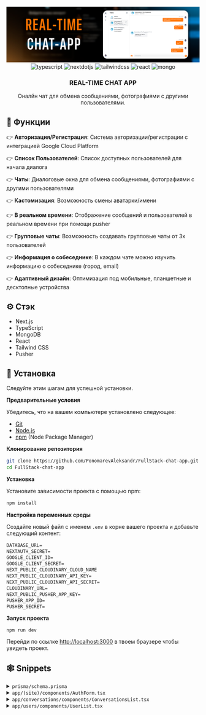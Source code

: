<div align="center">
  <br />
      <img src="https://github.com/PonomarevAleksandr/FullStack-chat-app/blob/main/public/images/chat.png" alt="Project Banner">
  <br />

  <div>
    <img src="https://img.shields.io/badge/-Typescript-black?style=for-the-badge&logoColor=white&logo=typescript&color=3178C6" alt="typescript" />
    <img src="https://img.shields.io/badge/-Next_._JS-black?style=for-the-badge&logoColor=white&logo=nextdotjs&color=000000" alt="nextdotjs" />
    <img src="https://img.shields.io/badge/-Tailwind_CSS-black?style=for-the-badge&logoColor=white&logo=tailwindcss&color=06B6D4" alt="tailwindcss" />
    <img src="https://shields.io/badge/react-black?logo=react&style=for-the-badge" alt="react" />
        <img src="https://img.shields.io/badge/-MongoDB-13aa52?style=for-the-badge&logo=mongodb&logoColor=white" alt="mongo" />
  </div>

  <h3 align="center">REAL-TIME CHAT APP</h3>
     <div align="center">
     Оналйн чат для обмена сообщениями, фотографиями с другими пользователями.
    </div>
</div>

</div>

## <a name="Функции">🔋 Функции</a>

👉 **Авторизация/Регистрация**: Система авторизации/регистрации с интеграцией Google Cloud Platform

👉 **Список Пользователей**: Список доступных пользователей для начала диалога

👉 **Чаты**: Диалоговые окна для обмена сообщениями, фотографиями c другими пользователями

👉 **Кастомизация**: Возможность смены аватарки/имени

👉 **В реальном времени**: Отображение сообщений и пользователей в реальном времени при помощи pusher

👉 **Групповые чаты**: Возможность создавать групповые чаты от 3х пользователей

👉 **Информация о собеседнике**: В каждом чате можно изучить информацию о собеседнике (город, email)

👉 **Адаптивный дизайн**: Оптимизация под мобильные, планшетные и десктопные устройства


## <a name="tech-stack">⚙️ Стэк</a>

- Next.js
- TypeScript
- MongoDB
- React
- Tailwind CSS
- Pusher

## <a name="quick-start">🤸 Установка</a>

Следуйте этим шагам для успешной установки.

**Предварительные условия**

Убедитесь, что на вашем компьютере установлено следующее:

- [Git](https://git-scm.com/)
- [Node.js](https://nodejs.org/en)
- [npm](https://www.npmjs.com/) (Node Package Manager)

**Клонирование репозитория**

```bash
git clone https://github.com/PonomarevAleksandr/FullStack-chat-app.git
cd FullStack-chat-app
```

**Установка**

Установите зависимости проекта с помощью npm:

```bash
npm install
```

**Настройка переменных среды**

Создайте новый файл с именем `.env` в корне вашего проекта и добавьте следующий контент:

```env
DATABASE_URL=
NEXTAUTH_SECRET=
GOOGLE_CLIENT_ID=
GOOGLE_CLIENT_SECRET=
NEXT_PUBLIC_CLOUDINARY_CLOUD_NAME
NEXT_PUBLIC_CLOUDINARY_API_KEY=
NEXT_PUBLIC_CLOUDINARY_API_SECRET=
CLOUDINARY_URL=
NEXT_PUBLIC_PUSHER_APP_KEY=
PUSHER_APP_ID=
PUSHER_SECRET=
```


**Запуск проекта**

```bash
npm run dev
```

Перейди по ссылке [http://localhost:3000](http://localhost:3000) в твоем браузере чтобы увидеть проект.

## <a name="snippets">🕸️ Snippets</a>
<details>
<summary><code>prisma/schema.prisma</code></summary>
  
```typescript
    generator client {
  provider = "prisma-client-js"
}

datasource db {
  provider = "mongodb"
  url      = env("DATABASE_URL")
}

model User {
  id             String    @id @default(auto()) @map("_id") @db.ObjectId
  name           String?
  email          String?   @unique
  emailVerified  DateTime?
  image          String?
  hashedPassword String?
  town           String?   @default("Новосибирск")
  createdAt      DateTime  @default(now())
  updatedAt      DateTime  @updatedAt
  role           String?   @default("user")

  conversationIds String[]       @db.ObjectId
  conversations   Conversation[] @relation(fields: [conversationIds], references: [id])

  seenMessageIds String[]  @db.ObjectId
  seenMessages   Message[] @relation("Seen", fields: [seenMessageIds], references: [id])

  accounts Account[]
  messages Message[]
}

model Account {
  id                 String    @id @default(auto()) @map("_id") @db.ObjectId
  userId             String    @db.ObjectId
  type               String
  provider           String
  providerType       String?
  providerAccountId  String
  refresh_token      String?   @db.String
  access_token       String?   @db.String
  accessTokenExpires DateTime?
  expires_at         Int?
  token_type         String?
  scope              String?
  id_token           String?   @db.String
  createdAt          DateTime  @default(now())
  updatedAt          DateTime  @updatedAt
  session_state      String?

  user User @relation(fields: [userId], references: [id], onDelete: Cascade)

  @@unique([provider, providerAccountId])
}

model Conversation {
  id            String   @id @default(auto()) @map("_id") @db.ObjectId
  createdAt     DateTime @default(now())
  lastMessageAt DateTime @default(now())
  name          String?
  isGroup       Boolean?

  messageIds String[]  @db.ObjectId
  messages   Message[]

  userIds String[] @db.ObjectId
  users   User[]   @relation(fields: [userIds], references: [id])
}

model Message {
  id        String   @id @default(auto()) @map("_id") @db.ObjectId
  body      String?
  image     String?
  createdAt DateTime @default(now())

  seenIds String[] @db.ObjectId
  seen    User[]   @relation("Seen", fields: [seenIds], references: [id])

  conversationId String       @db.ObjectId
  conversation   Conversation @relation(fields: [conversationId], references: [id], onDelete: Cascade)

  senderId String @db.ObjectId
  sender   User   @relation(fields: [senderId], references: [id], onDelete: Cascade)
}
```
</details>

<details>
<summary><code>app/(site)/components/AuthForm.tsx</code></summary>
  
```typescript
'use client';
import {useCallback, useEffect, useState} from "react";
import {FieldValues, SubmitHandler, useForm} from "react-hook-form";
import Input from "@/app/components/inputs/input";
import Button from "@/app/components/Button";
import AuthSocialButton from "@/app/(site)/components/AuthSocialButton";
import {BsGoogle} from "react-icons/bs";
import axios from "axios";
import toast from "react-hot-toast";
import {signIn, useSession} from "next-auth/react";
import {useRouter} from "next/navigation";
import RegionSelect from "@/app/components/inputs/RegionSelect"

type Variant = 'LOGIN' | 'REGISTER';


const AuthForm = () => {
    const session = useSession();
    const router = useRouter();
    const [variant, setVariant] = useState<Variant>('LOGIN');
    const [isLoading, setIsLoading] = useState<boolean>(false);

    useEffect(() => {
        if (session?.status === 'authenticated') {
            router.push('/users')
        }
    }, [session?.status, router]);

    const toggleVariant = useCallback(() => {
        if (variant === 'LOGIN') {
            setVariant('REGISTER');
        } else {
            setVariant('LOGIN')
        }
    }, [variant]);

    const {
        register,
        handleSubmit,
        formState: {
            errors
        }
    } = useForm<FieldValues>({
        defaultValues: {
            name: '',
            email: '',
            password: ''

        }
    });

    const onSubmit: SubmitHandler<FieldValues> = (data) => {
        setIsLoading(true);

        if (variant === 'REGISTER') {
            axios.post('/api/register', data)
                .then(() => signIn('credentials', data))
                .catch(() => toast.error('Что-то пошло не так'))
                .finally(() => setIsLoading(false))

        }

        if (variant === 'LOGIN') {
            signIn('credentials', {
                ...data,
                redirect: false
            })
                .then((callback) => {
                    if (callback?.error) {
                        toast.error('Не верный логин или пароль')
                    }
                    if (callback?.ok && !callback?.error) {
                        toast.success('Успешный вход!')
                        router.push('/users')
                    }
                })
                .finally(() => setIsLoading(false))
        }
    }

    const SocialAction = (action: string) => {
        setIsLoading(true);
        signIn(action, {redirect: false})
            .then((callback) => {
                if (callback?.error) {
                    toast.error('Не верный логин или пароль')
                }

                if (callback?.ok && !callback?.error) {
                    toast.success('Успешный вход!')
                }
            })
            .finally(() => setIsLoading(false))

    }

    return (
        <div
            className="
              mt-8
              sm:mx-auto
              sm:w-full
              sm:max-w-md
            "
        >
            <div
                className="
                      bg-white
                      px-4
                      py-8
                      shadow
                      sm:rounded-lg
                      sm:px-10
                "
            >
                <form
                    className="space-y-6"
                    onSubmit={handleSubmit(onSubmit)}
                >
                    {variant === 'REGISTER' && (
                        <><Input
                            id="name"
                            label="Name"
                            register={register}
                            errors={errors}
                            disabled={isLoading}/>

                            <RegionSelect
                            register={register}
                            id="town"
                            errors={errors}
                            disabled={isLoading}/>
                        </>
                    )}
                    <Input
                        id="email"
                        label="Email"
                        type="email"
                        register={register}
                        errors={errors}
                        disabled={isLoading}
                    />
                    <Input
                        id="password"
                        label="Password"
                        type="password"
                        register={register}
                        errors={errors}
                        disabled={isLoading}
                    />
                    <div>
                        <Button
                            disabled={isLoading}
                            fullWidth
                            type="submit"
                        >
                            {variant === 'LOGIN' ? 'Войти' : 'Зарегестрироваться'}
                        </Button>
                    </div>
                </form>

                <div className="mt-6">
                    <div className="relative">
                        <div
                            className="
                                absolute
                                inset-0
                                flex
                                items-center
                                "
                        >
                            <div
                                className="
                                    w-full
                                    border-t
                                    border-gray-300"
                            />
                        </div>
                        <div className="
                            relative
                            flex
                            justify-center
                            text-sm
                            "
                        >
                            <span className="
                                bg-white
                                px-2
                                text-gray-500">
                                Или
                            </span>
                        </div>
                    </div>
                    {/*<div className="mt-6 flex gap-2">*/}
                    {/*    <AuthSocialButton*/}
                    {/*        icon={BsGoogle}*/}
                    {/*        onClick={() => SocialAction('google')}*/}
                    {/*    />*/}
                    {/*</div>*/}
                </div>

                <div className="
                flex
                gap-2
                justify-center
                text-sm
                mt-6
                px-2
                text-gray-500
                ">
                    <div>
                        {variant === 'LOGIN' ? 'Не зарегестрированы?' : 'Уже есть аккаунт?'}
                    </div>
                    <div
                        onClick={toggleVariant}
                        className="underline cursor-pointer"
                    >
                        {variant === 'LOGIN' ? 'Создать аккаунт' : 'Войти'}

                    </div>
                </div>
            </div>
        </div>
    );
}

export default AuthForm;

```
</details>

<details>
<summary><code>app/conversations/components/ConversationsList.tsx</code></summary>
  
```typescript
"use client";

import {FullConversationType} from "@/app/types";
import {useEffect, useMemo, useState} from "react";
import {useRouter} from "next/navigation";
import useConversation from "@/app/hooks/useConversation";
import clsx from "clsx";
import {MdOutlineGroupAdd} from "react-icons/md";
import ConversationBox from "@/app/conversations/components/ConversationBox";
import GroupChatModal from "@/app/conversations/components/GroupChatModal";
import {User} from "@prisma/client";
import {useSession} from "next-auth/react";
import {pusherClient} from "@/app/libs/pusher";
import {find} from "lodash";

interface ConversationsListProps {
    initialItems: FullConversationType[];
    users: User[]
}

const ConversationsList: React.FC<ConversationsListProps> = ({
                                                                 initialItems,
                                                                 users
                                                             }) => {
    const session = useSession();
    const [items, setItems] = useState(initialItems);
    const [isModalOpen, setIsModalOpen] = useState(false);
    const router = useRouter();
    const {conversationId, isOpen} = useConversation()

    const pusherKey = useMemo(() => {
        return session.data?.user?.email;
    }, [session.data?.user?.email]);

    useEffect(() => {
        if (!pusherKey) {
            return;
        }

        pusherClient.subscribe(pusherKey);

        const newHandler = (conversation: FullConversationType) => {
            setItems((current) => {
                if (find(current, {id: conversation.id})) {
                return current;
                }

                return [conversation, ...current];
            })
        };

        const updateHandler = (conversation: FullConversationType) => {
            setItems((current) => current.map((currentConversation) => {
                if (currentConversation.id === conversation.id) {
                    return {
                        ...currentConversation,
                        messages: conversation.messages
                    }
                }
                return currentConversation;
            }));
        }

        const removeHandler = (conversation: FullConversationType) => {
            setItems((current) => {
               return [...current.filter((convo) => convo.id !== conversation.id)]
            });

            if (conversationId === conversation.id) {
                router.push('/conversations');
            }

        };

        pusherClient.bind('conversation:new', newHandler)
        pusherClient.bind('conversation:update', updateHandler)
        pusherClient.bind('conversation:remove', removeHandler)

        return () => {
            pusherClient.unsubscribe(pusherKey);
            pusherClient.unbind('conversation:new', newHandler);
            pusherClient.unbind('conversation:update', updateHandler)
            pusherClient.unbind('conversation:remove', removeHandler)


        }

    }, [pusherKey, conversationId])

    return (
        <>
            <GroupChatModal
            users={users}
            isOpen={isModalOpen}
            onClose={() => setIsModalOpen(false)}
            />
            <aside
                className={clsx(`
                    fixed
                    inset-y-0
                    pb-20
                    lg:pb-0
                    lg:left-20
                    lg:w-80
                    lg:block
                    overflow-y-auto
                    border-r
                    border-gray-200

                    `,
                    isOpen ? 'hidden' : 'block w-full left-0'
                )}>
                    <div className="px-5">
                        <div className="flex justify-between mb-4 pt-4">
                            <div className="
                                text-2xl
                                font-normal
                                text-neutral-800">
                                Чаты
                            </div>
                            <div
                                onClick={() => setIsModalOpen(true)}
                                className="
                                    rounded-full
                                    p-2
                                    bg-gray-100
                                    text-gray-600
                                    cursor-pointer
                                    hover:opacity-75
                                    transition">
                                <MdOutlineGroupAdd size={20}/>
                            </div>
                        </div>
                        {items.map((item) => (
                            <ConversationBox
                                key={item.id}
                                data={item}
                                selected={conversationId === item.id}
                            />
                        ))}
                    </div>
            </aside>
        </>
    );
};

export default ConversationsList;

```
</details>

<details>
<summary><code>app/users/components/UserList.tsx</code></summary>
  
```typescript
"use client";

import { User } from "@prisma/client"
import UserBox from "./UserBox"

interface UserListProps {
    items: User[]
}

const UserList: React.FC<UserListProps> = ({
    items
                                           }) => {
    return(
        <aside
        className="
        fixed
        inset-y-0
        pb-20
        lg:pb-0
        lg:left-20
        lg:w-80
        lg:block
        overflow-y-auto
        border-r
        border-gray-200
        block
        w-full
        left-0

        ">
            <div className="px-5">
                <div className="flex-col">
                    <div
                    className="error
                    text-2xl
                    font-normal
                    text-neutral-800
                    py-4">
                        Пользователи

                    </div>
                </div>
            {items.map((item) => (
                <UserBox
                key={item.id}
                data={item}
                />
            ))}
            </div>
        </aside>
    );
};

export default UserList;

```
</details>








